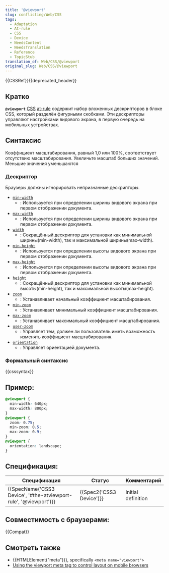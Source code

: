 ```yaml
---
title: '@viewport'
slug: conflicting/Web/CSS
tags:
  - Adaptation
  - At-rule
  - CSS
  - Device
  - NeedsContent
  - NeedsTranslation
  - Reference
  - TopicStub
translation_of: Web/CSS/@viewport
original_slug: Web/CSS/@viewport
---
```


{{CSSRef}}{{deprecated_header}}

## Кратко

**`@viewport`** [CSS](/en/CSS) [at-rule](/en/CSS/At-rule) содержит набор вложенных дескрипторов в блоке CSS, который разделён фигурными скобками. Эти дескрипторы управляют настройками видового экрана, в первую очередь на мобильных устройствах.

## Синтаксис

Коэффициент масштабирования, равный 1,0 или 100%, соответствует отсутствию масштабирования. Увеличьте масштаб больших значений. Меньшие значения уменьшаются

### Дескриптор

Браузеры должны игнорировать непризнанные дескрипторы.

- [`min-width`](/ru/docs/Web/CSS/@viewport/min-width)
  - : Используется при определении ширины видового экрана при первом отображении документа.
- [`max-width`](/ru/docs/Web/CSS/@viewport/max-width)
  - : Используется при определении ширины видового экрана при первом отображении документа.
- [`width`](/ru/docs/Web/CSS/@viewport/width)
  - : Сокращённый дескриптор для установки как минимальной ширины(min-width), так и максимальной ширины(max-width).
- [`min-height`](/ru/docs/Web/CSS/@viewport/min-height)
  - : Используется при определении высоты видового экрана при первом отображении документа.
- [`max-height`](/ru/docs/Web/CSS/@viewport/max-height)
  - : Используется при определении высоты видового экрана при первом отображении документа.
- [`height`](/ru/docs/Web/CSS/@viewport/height)
  - : Сокращённый дескриптор для установки как минимальной высоты(min-height), так и максимальной высоты(max-height).
- [`zoom`](/ru/docs/Web/CSS/@viewport/zoom)
  - : Устанавливает начальный коэффициент масштабирования.
- [`min-zoom`](/ru/docs/Web/CSS/@viewport/min-zoom)
  - : Устанавливает минимальный коэффициент масштабирования.
- [`max-zoom`](/ru/docs/Web/CSS/@viewport/max-zoom)
  - : Устанавливает максимальный коэффициент масштабирования.
- [`user-zoom`](/ru/docs/Web/CSS/@viewport/user-zoom)
  - : Управляет тем, должен ли пользователь иметь возможность изменять коэффициент масштабирования.
- [`orientation`](/ru/docs/Web/CSS/@viewport/orientation)
  - : Управляет ориентацией документа.

### Формальный синтаксис

{{csssyntax}}

## Пример:

```css
@viewport {
  min-width: 640px;
  max-width: 800px;
}
@viewport {
  zoom: 0.75;
  min-zoom: 0.5;
  max-zoom: 0.9;
}
@viewport {
  orientation: landscape;
}
```

## Спецификация:

| Спецификация                                                                         | Статус                           | Комментарий        |
| ------------------------------------------------------------------------------------ | -------------------------------- | ------------------ |
| {{SpecName('CSS3 Device', '#the-atviewport-rule', '@viewport')}} | {{Spec2('CSS3 Device')}} | Initial definition |

## Совместимость с браузерами:

{{Compat}}

## Смотреть также

- {{HTMLElement("meta")}}, specifically `<meta name="viewport">`
- [Using the viewport meta tag to control layout on mobile browsers](/ru/docs/Mobile/Viewport_meta_tag)
